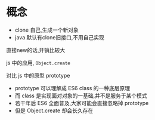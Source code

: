 # 概念
- clone 自己,生成一个新对象
- java 默认有clone旧接口,不用自己实现

直接new的话,开销比较大

js 中的应用, `Object.create`

对比 js 中的原型 prototype
- prototype 可以理解成 ES6 class 的一种底层原理
- 而 class 是实现面对对象的一基础,并不是服务于某个模式
- 若干年后 ES6 全面普及,大家可能会直接忽略掉 prototype
- 但是 Object.create 却会长久存在

